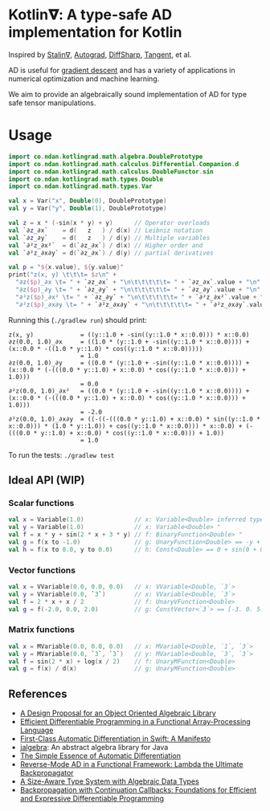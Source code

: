 # Kotlin𝛁: A type-safe AD implementation for Kotlin

Inspired by [Stalin∇](https://github.com/Functional-AutoDiff/STALINGRAD), [Autograd](https://github.com/hips/autograd), [DiffSharp](https://github.com/DiffSharp/DiffSharp), [Tangent](https://github.com/google/tangent), et al.

AD is useful for [gradient descent](https://en.wikipedia.org/wiki/Gradient_descent) and has a variety of applications in numerical optimization and machine learning.

We aim to provide an algebraically sound implementation of AD for type safe tensor manipulations.

# Usage

```kotlin
import co.ndan.kotlingrad.math.algebra.DoublePrototype
import co.ndan.kotlingrad.math.calculus.Differential.Companion.d
import co.ndan.kotlingrad.math.calculus.DoubleFunctor.sin
import co.ndan.kotlingrad.math.types.Double
import co.ndan.kotlingrad.math.types.Var

val x = Var("x", Double(0), DoublePrototype)
val y = Var("y", Double(1), DoublePrototype)

val z = x * (-sin(x * y) + y)      // Operator overloads
val `∂z_∂x`    = d(   z   ) / d(x) // Leibniz notation
val `∂z_∂y`    = d(   z   ) / d(y) // Multiple variables
val `∂²z_∂x²`  = d(`∂z_∂x`) / d(x) // Higher order and
val `∂²z_∂x∂y` = d(`∂z_∂x`) / d(y) // partial derivatives

val p = "${x.value}, ${y.value}"
print("z(x, y) \t\t\t= $z\n" +
  "∂z($p)_∂x \t= " + `∂z_∂x` + "\n\t\t\t\t\t= " + `∂z_∂x`.value + "\n" +
  "∂z($p)_∂y \t= " + `∂z_∂y` + "\n\t\t\t\t\t= " + `∂z_∂y`.value + "\n" +
  "∂²z($p)_∂x² \t= " + `∂z_∂y` + "\n\t\t\t\t\t= " + `∂²z_∂x²`.value + "\n" +
  "∂²z($p)_∂x∂y \t= " + `∂²z_∂x∂y` + "\n\t\t\t\t\t= " + `∂²z_∂x∂y`.value)
```

Running this (`./gradlew run`) should print:

```
z(x, y)             = ((y::1.0 + -sin((y::1.0 * x::0.0))) * x::0.0)
∂z(0.0, 1.0)_∂x     = ((1.0 * (y::1.0 + -sin((y::1.0 * x::0.0)))) + (x::0.0 * -((1.0 * y::1.0) * cos((y::1.0 * x::0.0)))))
                    = 1.0
∂z(0.0, 1.0)_∂y     = ((0.0 * (y::1.0 + -sin((y::1.0 * x::0.0)))) + (x::0.0 * (-(((0.0 * y::1.0) + x::0.0) * cos((y::1.0 * x::0.0))) + 1.0)))
                    = 0.0
∂²z(0.0, 1.0)_∂x²   = ((0.0 * (y::1.0 + -sin((y::1.0 * x::0.0)))) + (x::0.0 * (-(((0.0 * y::1.0) + x::0.0) * cos((y::1.0 * x::0.0))) + 1.0)))
                    = -2.0
∂²z(0.0, 1.0)_∂x∂y  = ((-((-(((0.0 * y::1.0) + x::0.0) * sin((y::1.0 * x::0.0))) * (1.0 * y::1.0)) + cos((y::1.0 * x::0.0))) * x::0.0) + (-(((0.0 * y::1.0) + x::0.0) * cos((y::1.0 * x::0.0))) + 1.0))
                    = 1.0
```

To run the tests: `./gradlew test`

## Ideal API (WIP)

### Scalar functions

```kotlin
val x = Variable(1.0)              // x: Variable<Double> inferred type
val y = Variable(1.0)              // x: Variable<Double> "
val f = x * y + sin(2 * x + 3 * y) // f: BinaryFunction<Double> "
val g = f(x to -1.0)               // g: UnaryFunction<Double> == -y + sin(-2 + 3 * y)
val h = f(x to 0.0, y to 0.0)      // h: Const<Double> == 0 + sin(0 + 0) == 0
```

### Vector functions

```kotlin
val x = VVariable(0.0, 0.0, 0.0)   // x: VVariable<Double, `3`>
val y = VVariable(0.0, `3`)        // x: VVariable<Double, `3`>
val f = 2 * x + x / 2              // f: UnaryVFunction<Double>
val g = f(-2.0, 0.0, 2.0)          // g: ConstVector<`3`> == [-3. 0. 5.]
```

### Matrix functions

```kotlin
val x = MVariable(0.0, 0.0, 0.0)   // x: MVariable<Double, `1`, `3`>
val y = MVariable(0.0, `3`, `3`)   // y: MVariable<Double, `3`, `3`>
val f = sin(2 * x) + log(x / 2)    // f: UnaryMFunction<Double>
val g = f(x) / d(x)                // g: UnaryMFunction<Double>
```

## References

* [A Design Proposal for an Object Oriented Algebraic Library](https://pdfs.semanticscholar.org/6fd2/88960ef83469c898a3d8ed8f0950e7839625.pdf)
* [Efficient Differentiable Programming in a Functional Array-Processing Language](https://arxiv.org/pdf/1806.02136.pdf)
* [First-Class Automatic Differentiation in Swift: A Manifesto](https://gist.github.com/rxwei/30ba75ce092ab3b0dce4bde1fc2c9f1d)
* [jalgebra](https://github.com/mdgeorge4153/jalgebra): An abstract algebra library for Java
* [The Simple Essence of Automatic Differentiation](http://conal.net/papers/essence-of-ad/essence-of-ad-icfp.pdf)
* [Reverse-Mode AD in a Functional Framework: Lambda the Ultimate Backpropagator](http://www-bcl.cs.may.ie/~barak/papers/toplas-reverse.pdf)
* [A Size-Aware Type System with Algebraic Data Types](https://pdfs.semanticscholar.org/3a13/cf1599e212c089ccd6a2e05d944ec57c2f87.pdf)
* [Backpropagation with Continuation Callbacks: Foundations for Efficient and Expressive Differentiable Programming](http://papers.nips.cc/paper/8221-backpropagation-with-callbacks-foundations-for-efficient-and-expressive-differentiable-programming.pdf)
